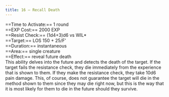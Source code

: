 ```yaml
---
title: 16 – Recall Death
---
```

==Time to Activate:== 1 round  
==EXP Cost:== 2000 EXP  
==Resist Check:== (1d4+3)d6 vs WIL*  
==Target:== LOS 150 + 25/F’  
==Duration:== instantaneous  
==Area:== single creature  
==Effect:== reveal future death  
This ability delves into the future and detects the death of the target. If the target fails the resistance check, they die immediately from the experience that is shown to them. If they make the resistance check, they take 10d6 pain damage. This, of course, does not guarantee the target will die in the method shown to them since they may die right now, but this is the way that it is most likely for them to die in the future should they survive.  
